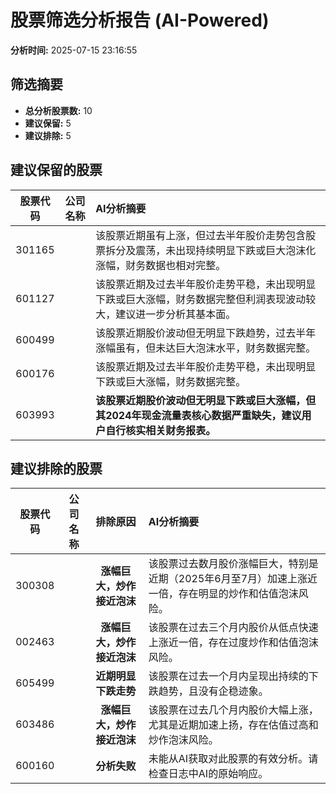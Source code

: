 # 股票筛选分析报告 (AI-Powered)

**分析时间:** 2025-07-15 23:16:55

## 筛选摘要

- **总分析股票数:** 10
- **建议保留:** 5
- **建议排除:** 5

## 建议保留的股票

| 股票代码 | 公司名称 | AI分析摘要 |
|:---:|:---:|:---|
| 301165 |  | 该股票近期虽有上涨，但过去半年股价走势包含股票拆分及震荡，未出现持续明显下跌或巨大泡沫化涨幅，财务数据也相对完整。 |
| 601127 |  | 该股票近期及过去半年股价走势平稳，未出现明显下跌或巨大涨幅，财务数据完整但利润表现波动较大，建议进一步分析其基本面。 |
| 600499 |  | 该股票近期股价波动但无明显下跌趋势，过去半年涨幅虽有，但未达巨大泡沫水平，财务数据完整。 |
| 600176 |  | 该股票近期及过去半年股价走势平稳，未出现明显下跌或巨大涨幅，财务数据完整。 |
| 603993 |  | **该股票近期股价波动但无明显下跌或巨大涨幅，但其2024年现金流量表核心数据严重缺失，建议用户自行核实相关财务报表。** |

## 建议排除的股票

| 股票代码 | 公司名称 | 排除原因 | AI分析摘要 |
|:---:|:---:|:---:|:---|
| 300308 |  | **涨幅巨大，炒作接近泡沫** | 该股票过去数月股价涨幅巨大，特别是近期（2025年6月至7月）加速上涨近一倍，存在明显的炒作和估值泡沫风险。 |
| 002463 |  | **涨幅巨大，炒作接近泡沫** | 该股票在过去三个月内股价从低点快速上涨近一倍，存在过度炒作和估值泡沫风险。 |
| 605499 |  | **近期明显下跌走势** | 该股票在过去一个月内呈现出持续的下跌趋势，且没有企稳迹象。 |
| 603486 |  | **涨幅巨大，炒作接近泡沫** | 该股票在过去几个月内股价大幅上涨，尤其是近期加速上扬，存在估值过高和炒作泡沫风险。 |
| 600160 |  | **分析失败** | 未能从AI获取对此股票的有效分析。请检查日志中AI的原始响应。 |
